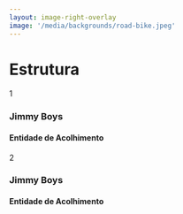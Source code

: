 ```yaml
---
layout: image-right-overlay
image: '/media/backgrounds/road-bike.jpeg'
---
```


<h1 class="font-extrabold">Estrutura</h1>

<div class="flex flex-col gap-4">
  <div class="flex items-center gap-2">
    <div class="circle bg-beapt text-white">
      <div class="circle-txt">1</div>
    </div>
    <div>
      <h3 class="no-m no-p text-beapt-force font-bold-force">Jimmy Boys</h3>
      <h4 class="text-xs">Entidade de Acolhimento</h4>
    </div>
  </div>
  <div class="flex items-center gap-2">
    <div class="circle bg-beapt text-white">
      <div class="circle-txt">2</div>
    </div>
    <div>
      <h3 class="no-m no-p text-beapt-force font-bold-force">Jimmy Boys</h3>
      <h4 class="text-xs">Entidade de Acolhimento</h4>
    </div>
  </div>
</div>
